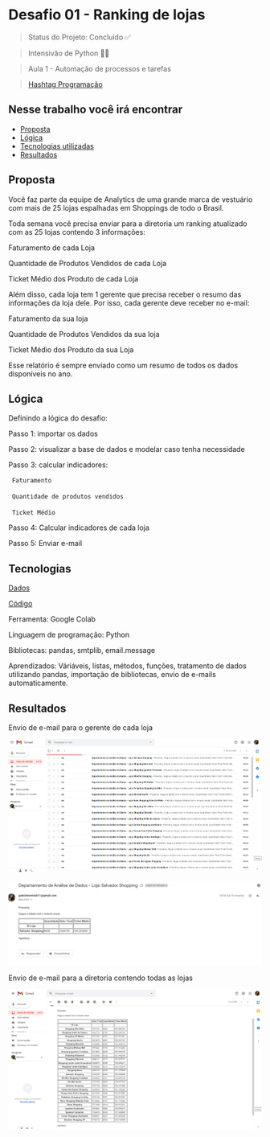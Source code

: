 # Desafio 01 - Ranking de lojas


> Status do Projeto: Concluído ✅

> Intensivão de Python 👨‍🏫

> Aula 1 - Automação de processos e tarefas

> [Hashtag Programação](https://www.youtube.com/channel/UCafFexaRoRylOKdzGBU6Pgg)

## Nesse trabalho você irá encontrar 

- [Proposta](#proposta)
- [Lógica](#lógica)
- [Tecnologias utilizadas](#tecnologias)
- [Resultados](#resultados)

## Proposta

Você faz parte da equipe de Analytics de uma grande marca de vestuário com mais de 25 lojas espalhadas em Shoppings de todo o Brasil.

Toda semana você precisa enviar para a diretoria um ranking atualizado com as 25 lojas contendo 3 informações:

Faturamento de cada Loja

Quantidade de Produtos Vendidos de cada Loja

Ticket Médio dos Produto de cada Loja

Além disso, cada loja tem 1 gerente que precisa receber o resumo das informações da loja dele. Por isso, cada gerente deve receber no e-mail:

Faturamento da sua loja

Quantidade de Produtos Vendidos da sua loja

Ticket Médio dos Produto da sua Loja

Esse relatório é sempre enviado como um resumo de todos os dados disponíveis no ano.

## Lógica

Definindo a lógica do desafio:

Passo 1: importar os dados

Passo 2: visualizar a base de dados e modelar caso tenha necessidade

Passo 3: calcular indicadores:

     Faturamento

     Quantidade de produtos vendidos

     Ticket Médio

Passo 4: Calcular indicadores de cada loja

Passo 5: Enviar e-mail

## Tecnologias

[Dados](https://github.com/GabrieleGVieira/Desafio01-Intesivo_Python/blob/main/docs/Vendas.xlsx)

[Código](https://github.com/GabrieleGVieira/Desafio01-Intesivo_Python/blob/main/docs/Desafio01_Intensivo_Python.ipynb)

Ferramenta: Google Colab

Linguagem de programação: Python

Bibliotecas: pandas, smtplib, email.message

Aprendizados: Váriáveis, listas, métodos, funções, tratamento de dados utilizando pandas, importação de bibliotecas, envio de e-mails automaticamente.

## Resultados

Envio de e-mail para o gerente de cada loja

![alt text](https://github.com/GabrieleGVieira/Desafio01-Intesivo_Python/blob/main/docs/resultado.png)

![alt text](https://github.com/GabrieleGVieira/Desafio01-Intesivo_Python/blob/main/docs/resultado3.png)

Envio de e-mail para a diretoria contendo todas as lojas

![alt text](https://github.com/GabrieleGVieira/Desafio01-Intesivo_Python/blob/main/docs/resultado2.png)


